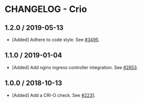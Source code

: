 # CHANGELOG - Crio

## 1.2.0 / 2019-05-13

* [Added] Adhere to code style. See [#3495](https://github.com/DataDog/integrations-core/pull/3495).

## 1.1.0 / 2019-01-04

* [Added] Add nginx ingress controller integration. See [#2853][1].

## 1.0.0 / 2018-10-13

* [Added] Add a CRI-O check. See [#2231][2].

[1]: https://github.com/DataDog/integrations-core/pull/2853
[2]: https://github.com/DataDog/integrations-core/pull/2231
